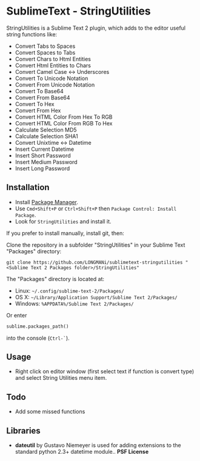 SublimeText - StringUtilities
===============
StringUtilities is a Sublime Text 2 plugin, which adds to the editor useful string functions like:

* Convert Tabs to Spaces
* Convert Spaces to Tabs
* Convert Chars to Html Entities
* Convert Html Entities to Chars
* Convert Camel Case <-> Underscores
* Convert To Unicode Notation
* Convert From Unicode Notation
* Convert To Base64
* Convert From Base64
* Convert To Hex
* Convert From Hex
* Convert HTML Color From Hex To RGB
* Convert HTML Color From RGB To Hex
* Calculate Selection MD5
* Calculate Selection SHA1
* Convert Unixtime <-> Datetime
* Insert Current Datetime
* Insert Short Password
* Insert Medium Password
* Insert Long Password


Installation
------------------

 * Install [Package Manager][0].
 * Use `Cmd+Shift+P` or `Ctrl+Shift+P` then `Package Control: Install Package`.
 * Look for `StringUtilities` and install it.

If you prefer to install manually, install git, then:

Clone the repository in a subfolder "StringUtilities" in your Sublime Text "Packages" directory:

    git clone https://github.com/LONGMANi/sublimetext-stringutilities "<Sublime Text 2 Packages folder>/StringUtilities"


The "Packages" directory is located at:

* Linux: `~/.config/sublime-text-2/Packages/`
* OS X: `~/Library/Application Support/Sublime Text 2/Packages/`
* Windows: `%APPDATA%/Sublime Text 2/Packages/`

Or enter
```python
sublime.packages_path()
```
into the console (`` Ctrl-` ``).

Usage
------------------

* Right click on editor window (first select text if function is convert type) and select String Utilities menu item.

Todo
------------------

 * Add some missed functions


## Libraries ##

- **dateutil** by Gustavo Niemeyer is used for adding extensions to the standard python 2.3+ datetime module.. **PSF License**

[0]: http://wbond.net/sublime_packages/package_control
